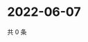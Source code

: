 # 2022-06-07

共 0 条

<!-- BEGIN WEIBO -->
<!-- 最后更新时间 Tue Jun 07 2022 17:00:46 GMT+0800 (China Standard Time) -->

<!-- END WEIBO -->
